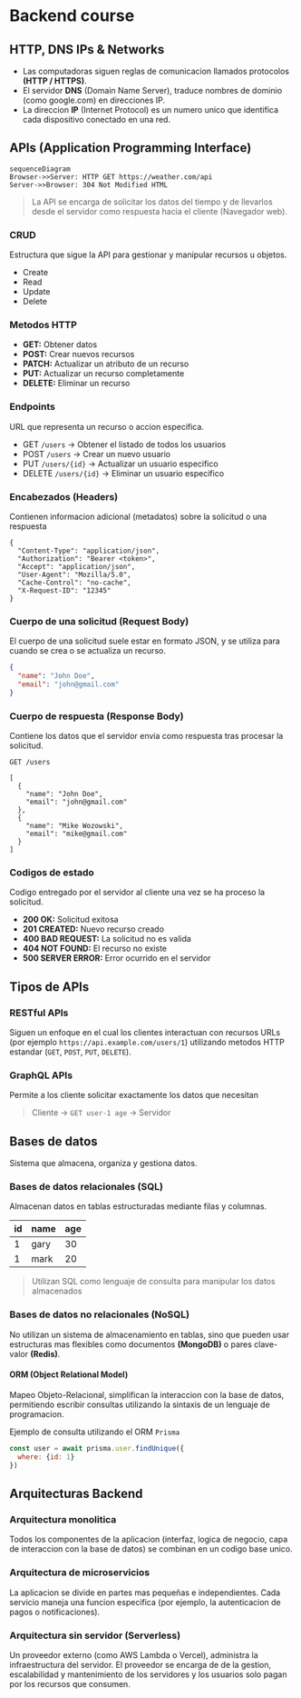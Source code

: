 # Backend course

## HTTP, DNS IPs & Networks

- Las computadoras siguen reglas de comunicacion llamados protocolos __(HTTP / HTTPS)__.
- El servidor __DNS__ (Domain Name Server), traduce nombres de dominio (como google.com) en direcciones IP.
- La direccion __IP__ (Internet Protocol) es un numero unico que identifica cada dispositivo conectado en una red.

## APIs (Application Programming Interface)

```mermaid
sequenceDiagram
Browser->>Server: HTTP GET https://weather.com/api
Server->>Browser: 304 Not Modified HTML
```

> La API se encarga de solicitar los datos del tiempo y de llevarlos desde el servidor como respuesta hacia el cliente (Navegador web).

### CRUD

Estructura que sigue la API para gestionar y manipular recursos u objetos.

- Create
- Read
- Update
- Delete

### Metodos HTTP

- __GET:__ Obtener datos
- __POST:__ Crear nuevos recursos
- __PATCH:__ Actualizar un atributo de un recurso
- __PUT:__ Actualizar un recurso completamente
- __DELETE:__ Eliminar un recurso

### Endpoints

URL que representa un recurso o accion especifica.

- GET `/users` -> Obtener el listado de todos los usuarios
- POST `/users` -> Crear un nuevo usuario
- PUT `/users/{id}` -> Actualizar un usuario especifico
- DELETE `/users/{id}` -> Eliminar un usuario especifico

### Encabezados (Headers)

Contienen informacion adicional (metadatos) sobre la solicitud o una respuesta

```http
{
  "Content-Type": "application/json",
  "Authorization": "Bearer <token>",
  "Accept": "application/json",
  "User-Agent": "Mozilla/5.0",
  "Cache-Control": "no-cache",
  "X-Request-ID": "12345"
}
```

### Cuerpo de una solicitud (Request Body)

El cuerpo de una solicitud suele estar en formato JSON, y se utiliza para cuando se crea o se actualiza un recurso.

```json
{
  "name": "John Doe",
  "email": "john@gmail.com"
}
```

### Cuerpo de respuesta (Response Body)

Contiene los datos que el servidor envia como respuesta tras procesar la solicitud.

```http
GET /users

[
  {
    "name": "John Doe",
    "email": "john@gmail.com"
  },
  {
    "name": "Mike Wozowski",
    "email": "mike@gmail.com"
  }
]
```

### Codigos de estado

Codigo entregado por el servidor al cliente una vez se ha proceso la solicitud.

- __200 OK:__ Solicitud exitosa
- __201 CREATED:__ Nuevo recurso creado
- __400 BAD REQUEST:__ La solicitud no es valida
- __404 NOT FOUND:__ El recurso no existe
- __500 SERVER ERROR:__ Error ocurrido en el servidor

## Tipos de APIs

### RESTful APIs

Siguen un enfoque en el cual los clientes interactuan con recursos URLs (por ejemplo `https://api.example.com/users/1`) utilizando metodos HTTP estandar (`GET`, `POST`, `PUT`, `DELETE`).

### GraphQL APIs

Permite a los cliente solicitar exactamente los datos que necesitan

> Cliente -> `GET user-1 age` -> Servidor

## Bases de datos

Sistema que almacena, organiza y gestiona datos.

### Bases de datos relacionales (SQL)

Almacenan datos en tablas estructuradas mediante filas y columnas.

|id | name | age |
|---|------|-----|
|1  |gary  |30   |
|1  |mark  |20   |

> Utilizan SQL como lenguaje de consulta para manipular los datos almacenados

### Bases de datos no relacionales (NoSQL)

No utilizan un sistema de almacenamiento en tablas, sino que pueden usar estructuras mas flexibles como documentos __(MongoDB)__ o pares clave-valor __(Redis)__.

#### ORM (Object Relational Model)

Mapeo Objeto-Relacional, simplifican la interaccion con la base de datos, permitiendo escribir consultas utilizando la sintaxis de un lenguaje de programacion.

Ejemplo de consulta utilizando el ORM `Prisma`

```js
const user = await prisma.user.findUnique({
  where: {id: 1}
})
```

## Arquitecturas Backend

### Arquitectura monolitica

Todos los componentes de la aplicacion (interfaz, logica de negocio, capa de interaccion con la base de datos) se combinan en un codigo base unico.

### Arquitectura de microservicios

La aplicacion se divide en partes mas pequeñas e independientes. Cada servicio maneja una funcion especifica (por ejemplo, la autenticacion de pagos o notificaciones).

### Arquitectura sin servidor (Serverless)

Un proveedor externo (como AWS Lambda o Vercel), administra la infraestructura del servidor. El proveedor se encarga de de la gestion, escalabilidad y mantenimiento de los servidores y los usuarios solo pagan por los recursos que consumen.
